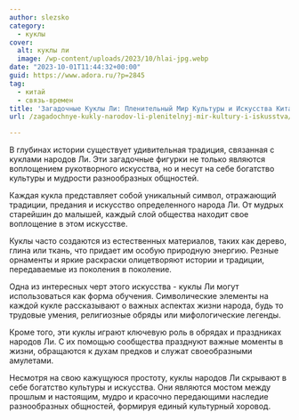 ```yaml
---
author: slezsko
category:
  - куклы
cover:
  alt: куклы ли
  image: /wp-content/uploads/2023/10/hlai-jpg.webp
date: "2023-10-01T11:44:32+00:00"
guid: https://www.adora.ru/?p=2845
tag:
  - китай
  - связь-времен
title: 'Загадочные Куклы Ли: Пленительный Мир Культуры и Искусства Китая'
url: /zagadochnye-kukly-narodov-li-plenitelnyj-mir-kultury-i-iskusstva/

---
```

В глубинах истории существует удивительная традиция, связанная с куклами народов Ли. Эти загадочные фигурки не только являются воплощением рукотворного искусства, но и несут на себе богатство культуры и мудрости разнообразных общностей.

Каждая кукла представляет собой уникальный символ, отражающий традиции, предания и искусство определенного народа Ли. От мудрых старейшин до малышей, каждый слой общества находит свое воплощение в этом искусстве.

Куклы часто создаются из естественных материалов, таких как дерево, глина или ткань, что придает им особую природную энергию. Резные орнаменты и яркие раскраски олицетворяют истории и традиции, передаваемые из поколения в поколение.

Одна из интересных черт этого искусства \- куклы Ли могут использоваться как форма обучения. Символические элементы на каждой кукле рассказывают о важных аспектах жизни народа, будь то трудовые умения, религиозные обряды или мифологические легенды.

Кроме того, эти куклы играют ключевую роль в обрядах и праздниках народов Ли. С их помощью сообщества празднуют важные моменты в жизни, обращаются к духам предков и служат своеобразными амулетами.

Несмотря на свою кажущуюся простоту, куклы народов Ли скрывают в себе богатство культуры и искусства. Они являются мостом между прошлым и настоящим, мудро и красочно передающими наследие разнообразных общностей, формируя единый культурный хоровод.
